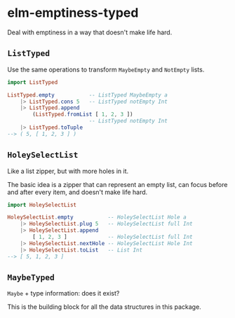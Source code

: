 # elm-emptiness-typed

Deal with emptiness in a way that doesn't make life hard.

## `ListTyped`

Use the same operations to transform `MaybeEmpty` and `NotEmpty` lists.

```elm
import ListTyped

ListTyped.empty           -- ListTyped MaybeEmpty a
    |> ListTyped.cons 5   -- ListTyped notEmpty Int
    |> ListTyped.append
        (ListTyped.fromList [ 1, 2, 3 ])
                          -- ListTyped notEmpty Int
    |> ListTyped.toTuple
--> ( 5, [ 1, 2, 3 ] )
```

## `HoleySelectList`

Like a list zipper, but with more holes in it.

The basic idea is a zipper that can represent an empty list, can focus before 
and after every item, and doesn't make life hard.

```elm
import HoleySelectList

HoleySelectList.empty           -- HoleySelectList Hole a
    |> HoleySelectList.plug 5   -- HoleySelectList full Int
    |> HoleySelectList.append
        [ 1, 2, 3 ]             -- HoleySelectList full Int
    |> HoleySelectList.nextHole -- HoleySelectList Hole Int
    |> HoleySelectList.toList   -- List Int
--> [ 5, 1, 2, 3 ]
```

## `MaybeTyped`

`Maybe` + type information: does it exist?

This is the building block for all the data structures in this package.
